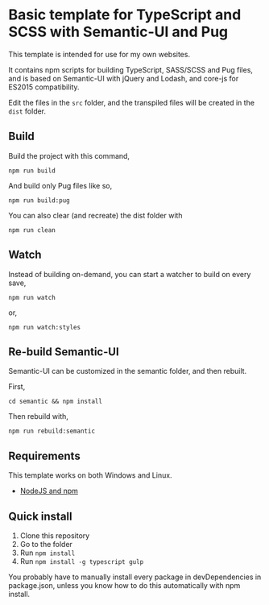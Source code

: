 # Basic template for TypeScript and SCSS with Semantic-UI and Pug

This template is intended for use for my own websites.

It contains npm scripts for building TypeScript, SASS/SCSS and Pug files,
and is based on Semantic-UI with jQuery and Lodash, and core-js for ES2015 compatibility.

Edit the files in the `src` folder, and the transpiled files will be created in the `dist` folder.

## Build

Build the project with this command,

    npm run build

And build only Pug files like so,

    npm run build:pug

You can also clear (and recreate) the dist folder with

    npm run clean

## Watch

Instead of building on-demand, you can start a watcher to build on every save,

    npm run watch

or,

    npm run watch:styles

## Re-build Semantic-UI

Semantic-UI can be customized in the semantic folder, and then rebuilt.

First,

    cd semantic && npm install

Then rebuild with,

    npm run rebuild:semantic

## Requirements

This template works on both Windows and Linux.

- [NodeJS and npm](http://blog.teamtreehouse.com/install-node-js-npm-windows)

## Quick install

1. Clone this repository
2. Go to the folder
3. Run `npm install`
4. Run `npm install -g typescript gulp`

You probably have to manually install every package in devDependencies in package.json, unless you know how to do this automatically with npm install.
